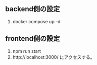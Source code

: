 ## backend側の設定
1. docker compose up -d

## frontend側の設定
1. npm run start
2. http://localhost:3000/ にアクセスする。
